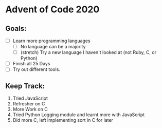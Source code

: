 # Advent of Code 2020

## Goals:

- [ ] Learn more programming languages
    - [ ] No language can be a majority
    - [ ] (stretch) Try a new language I haven't looked at (not Ruby, C, or Python)
- [ ] Finish all 25 Days
- [ ] Try out different tools.

## Keep Track:

1. Tried JavaScript
2. Refresher on C
3. More Work on C
4. Tried Python Logging module and learnt more with JavaScript
5. Did more C, left implementing sort in C for later
